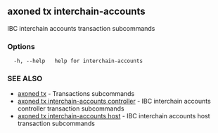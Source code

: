 ## axoned tx interchain-accounts

IBC interchain accounts transaction subcommands

### Options

```
  -h, --help   help for interchain-accounts
```

### SEE ALSO

* [axoned tx](axoned_tx.md)	 - Transactions subcommands
* [axoned tx interchain-accounts controller](axoned_tx_interchain-accounts_controller.md)	 - IBC interchain accounts controller transaction subcommands
* [axoned tx interchain-accounts host](axoned_tx_interchain-accounts_host.md)	 - IBC interchain accounts host transaction subcommands
